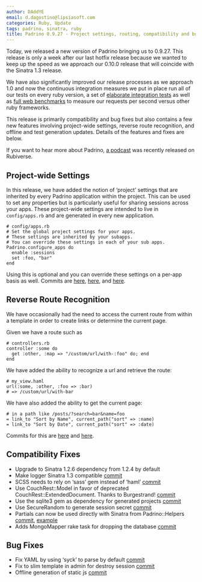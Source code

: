 ```yaml
---
author: DAddYE
email: d.dagostino@lipsiasoft.com
categories: Ruby, Update
tags: padrino, sinatra, ruby
title: Padrino 0.9.27 - Project settings, routing, compatibility and bug fixes
---
```


Today, we released a new version of Padrino bringing us to 0.9.27. This release is only a week after our last hotfix release because we wanted to keep up the speed as we approach our 0.10.0 release that will coincide with the Sinatra 1.3 release.

We have also significantly improved our release processes as we approach 1.0 and now the continuous integration measures we put in place run all of our tests on every ruby version, a set of [elaborate integration tests](https://github.com/padrino/padrino-integration) as well as [full web benchmarks](https://github.com/DAddYE/web-frameworks-benchmark/tree/more_advanced) to measure our requests per second versus other ruby frameworks.

This release is primarily compatibility and bug fixes but also contains a few new features involving project-wide settings, reverse route recognition, and offline and test generation updates. Details of the features and fixes are below.

If you want to hear more about Padrino, [a podcast](http://rubiverse.com/podcasts/10-nathan-esquenazi-on-padrino) was recently released on Rubiverse.

<break>

## Project-wide Settings

In this release, we have added the notion of ‘project’ settings that are inherited by every Padrino application within the project. This can be used to set any properties but is particularly useful for sharing sessions across your apps. These project-wide settings are intended to live in `config/apps.rb` and are generated in every new application.

    # config/apps.rb
    # Set the global project settings for your apps.
    # These settings are inherited by your subapps.
    # You can override these settings in each of your sub apps.
    Padrino.configure_apps do
      enable :sessions
      set :foo, "bar"
    end

Using this is optional and you can override these settings on a per-app basis as well. Commits are [here](https://github.com/padrino/padrino-framework/commit/3b04e489ff7477ab28fbca2ded503f3efdde77f3), [here](https://github.com/padrino/padrino-framework/commit/0825b6bf9ae337f5860a3a3cfe5662b646927f03), and [here](https://github.com/padrino/padrino-framework/commit/99033a8a368eb9942daf6b5af174857bd38948e6).

## Reverse Route Recognition

We have occasionally had the need to access the current route from within a template in order to create links or determine the current page.

Given we have a route such as

    # controllers.rb
    controller :some do
      get :other, :map => "/custom/url/with-:foo" do; end
    end

We have added the ability to recognize a url and retrieve the route:

    # my_view.haml
    url(:some, :other, :foo => :bar)
    # => /custom/url/with-bar

We have also added the ability to get the current page:

    # in a path like /posts/?search=bar&name=foo
    = link_to "Sort by Name", current_path("sort" => :name)
    = link_to "Sort by Date", current_path("sort" => :date)

Commits for this are [here](https://github.com/padrino/padrino-framework/commit/c0b23620e08917928fd445b27575ddae3fbfb494) and [here](https://github.com/padrino/padrino-framework/commit/221ae9f53fd3e9603c9acf2d22f18b08b3d00ba6).

## Compatibility Fixes

-   Upgrade to Sinatra 1.2.6 dependency from 1.2.4 by default
-   Make logger Sinatra 1.3 compatible [commit](https://github.com/padrino/padrino-framework/commit/1ea322e3c74d2c15fac1a67d208670f544984d9b)
-   SCSS needs to rely on ‘sass’ gem instead of ‘haml’ [commit](https://github.com/padrino/padrino-framework/commit/a7758e62e6acdb4cd6f5e00d89595d79f4b01607)
-   Use CouchRest::Model in favor of deprecated CouchRest::ExtendedDocument. Thanks to Burgestrand! [commit](https://github.com/padrino/padrino-framework/commit/8fc910e7fa6dbf41f06cb5a14d97a8988ad6d699)
-   Use the sqlite3 gem as dependency for generated projects [commit](https://github.com/padrino/padrino-framework/commit/8e7ea0081a68bc0ffedc186f62c131835d17124d)
-   Use SecureRandom to generate session secret [commit](https://github.com/padrino/padrino-framework/commit/7770883d3b486342070eb159ab57ffda0f7206e5)
-   Partials can now be used directly with Sinatra from Padrino::Helpers [commit](https://github.com/padrino/padrino-framework/commit/0507fe3910beea2bf268d9ca746349099c35415a), [example](https://gist.github.com/956825)
-   Adds MongoMapper rake task for dropping the database [commit](https://github.com/padrino/padrino-framework/commit/0a9eaae1d3aff47954836bebcd5ae21f74c9a7b2)

## Bug Fixes

-   Fix YAML by using ‘syck’ to parse by default [commit](https://github.com/padrino/padrino-framework/commit/a3bc92488b96bc34c3ab6d34498c5ebdeef006b0)
-   Fix to slim template in admin for destroy session [commit](https://github.com/padrino/padrino-framework/commit/5ebf0292ca8a974910d587a7b5c2a0203eac56a6)
-   Offline generation of static js [commit](https://github.com/padrino/padrino-framework/commit/e2069fe19cc5c02ee27620157eedd519555adcb9)
